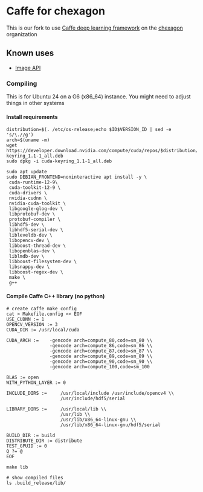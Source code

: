 # Caffe for chexagon

This is our fork to use [Caffe deep learning framework](https://caffe.berkeleyvision.org/) on the [chexagon](https://github.com/chexagon) organization

## Known uses 

* [Image API](https://github.com/chexagon/imageapi)

### Compiling

This is for Ubuntu 24 on a G6 (x86_64) instance. You might need to adjust things in other systems

#### Install requirements

```
distribution=$(. /etc/os-release;echo $ID$VERSION_ID | sed -e 's/\.//g')
arch=$(uname -m)
wget https://developer.download.nvidia.com/compute/cuda/repos/$distribution/$arch$/cuda-keyring_1.1-1_all.deb
sudo dpkg -i cuda-keyring_1.1-1_all.deb

sudo apt update
sudo DEBIAN_FRONTEND=noninteractive apt install -y \
 cuda-runtime-12-9\
 cuda-toolkit-12-9 \
 cuda-drivers \
 nvidia-cudnn \
 nvidia-cuda-toolkit \
 libgoogle-glog-dev \
 libprotobuf-dev \
 protobuf-compiler \
 libhdf5-dev \
 libhdf5-serial-dev \
 libleveldb-dev \
 libopencv-dev \
 libboost-thread-dev \
 libopenblas-dev \
 liblmdb-dev \
 libboost-filesystem-dev \
 libsnappy-dev \
 libboost-regex-dev \
 make \
 g++
```

#### Compile Caffe C++ library (no python)

```
# create caffe make config
cat > Makefile.config << EOF
USE_CUDNN := 1
OPENCV_VERSION := 3
CUDA_DIR := /usr/local/cuda

CUDA_ARCH :=    -gencode arch=compute_80,code=sm_80 \\
                -gencode arch=compute_86,code=sm_86 \\
     	        -gencode arch=compute_87,code=sm_87 \\
                -gencode arch=compute_89,code=sm_89 \\
                -gencode arch=compute_90,code=sm_90 \\
                -gencode arch=compute_100,code=sm_100
             
BLAS := open
WITH_PYTHON_LAYER := 0

INCLUDE_DIRS :=     /usr/local/include /usr/include/opencv4 \\
                    /usr/include/hdf5/serial

LIBRARY_DIRS :=     /usr/local/lib \\
                    /usr/lib \\
                    /usr/lib/x86_64-linux-gnu \\
                    /usr/lib/x86_64-linux-gnu/hdf5/serial
                    
BUILD_DIR := build
DISTRIBUTE_DIR := distribute
TEST_GPUID := 0
Q ?= @
EOF

make lib

# show compiled files
ls .build_release/lib/
```